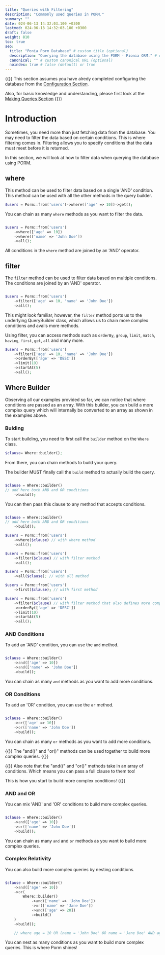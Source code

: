 ```yaml
---
title: "Queries with Filtering"
description: "Commonly used queries in PORM."
summary: ""
date: 024-06-13 14:32:03.100 +0300
lastmod: 024-06-13 14:32:03.100 +0300
draft: false
weight: 810
toc: true
seo:
  title: "Ponia Porm Database" # custom title (optional)
  description: "Querying the database using the PORM - Pionia ORM." # custom description (recommended)
  canonical: "" # custom canonical URL (optional)
  noindex: true # false (default) or true
---
```


{{<callout context="tip"  icon="outline/pencil">}}
This section assumes you have alredy completed configuring the database from the [Configuration Section](/documentation/database/configuration-getting-started).

Also, for basic knowledge and understanding, please first look at the [Making Queries Section](/documentation/database/making-queries)
{{</callout>}}

# Introduction

Sometimes, you need more than just fetching data from the database. You may need to filter the data based on certain conditions. This is where filtering comes in. Filtering allows you to specify conditions that the data must meet before it is returned.

In this section, we will look at how to filter data when querying the database using PORM.

## where

This method can be used to filter data based on a single 'AND' condition. This method can be used with all the other methods in the query builder.

```php
$users = Porm::from('users')->where(['age' => 10])->get();
```

You can chain as many `where` methods as you want to filter the data.

```php

$users = Porm::from('users')
    ->where(['age' => 10])
    ->where(['name' => 'John Doe'])
    ->all();

```

All conditions in the `where` method are joined by an 'AND' operator.

## filter

The `filter` method can be used to filter data based on multiple conditions. The conditions are joined by an 'AND' operator.

```php

$users = Porm::from('users')
    ->filter(['age' => 10, 'name' => 'John Doe'])
    ->all();

```

This might look familiar, however, the `filter` method ports us to the underlying QueryBuilder class, which allows us to chain more complex conditions and avails more methods.

Using filter, you can access methods such as `orderBy`, `group`, `limit`, `match`, `having`, `first`, `get`, `all` and many more.

```php
$users = Porm::from('users')
    ->filter(['age' => 10, 'name' => 'John Doe'])
    ->orderBy(['age' => 'DESC'])
    ->limit(10)
    ->startAt(5)
    ->all();
```

## Where Builder

Observing all our examples provided so far, we can notice that where conditions are passed as an array. With this builder, you can build a more complex query which will internally be converted to an array as shown in the examples above.

### Bulding

To start building, you need to first call the `builder` method on the `Where` class.

```php
$clause= Where::builder();
```

From there, you can chain methods to build your query.

The builder MUST finally call the `build` method to actually build the query.

```php

$clause = Where::builder()
// add here both AND and OR conditions
    ->build();
```

You can then pass this clause to any method that accepts conditions.

```php

$clause = Where::builder()
// add here both AND and OR conditions
    ->build();

$users = Porm::from('users')
    ->where($clause) // with where method
    ->all();

$users = Porm::from('users')
    ->filter($clause) // with filter method
    ->all();

$users = Porm::from('users')
    ->all($clause); // with all method

$users = Porm::from('users')
    ->first($clause); // with first method

$users = Porm::from('users')
    ->filter($clause) // with filter method that also defines more complex queries
    ->orderBy(['age' => 'DESC'])
    ->limit(10)
    ->startAt(5)
    ->all();
```

### AND Conditions

To add an 'AND' condition, you can use the `and` method.

```php

$clause = Where::builder()
    ->and(['age' => 10])
    ->and(['name' => 'John Doe'])
    ->build();
```

You can chain as many `and` methods as you want to add more conditions.

### OR Conditions

To add an 'OR' condition, you can use the `or` method.

```php

$clause = Where::builder()
    ->or(['age' => 10])
    ->or(['name' => 'John Doe'])
    ->build();
```

You can chain as many `or` methods as you want to add more conditions.

{{<callout context="tip"  icon="outline/pencil">}}
The "and()" and "or()" methods can be used together to build more complex queries.
{{</callout>}}

{{<callout context="tip"  icon="outline/pencil">}}
Also note that the "and()" and "or()" methods take in an array of conditions. Which means you can pass a full clause to them too!

This is how you start to build more complex conditions!
{{</callout>}}

### AND and OR

You can mix 'AND' and 'OR' conditions to build more complex queries.

```php

$clause = Where::builder()
    ->and(['age' => 10])
    ->or(['name' => 'John Doe'])
    ->build();
```

You can chain as many `and` and `or` methods as you want to build more complex queries.

### Complex Relativity

You can also build more complex queries by nesting conditions.

```php

$clause = Where::builder()
    ->and(['age' => 10])
    ->or(
        Where::builder()
            ->and(['name' => 'John Doe'])
            ->or(['name' => 'Jane Doe'])
            ->and(['age' => 20])
            ->build()
    )
    ->build();

    // where age = 10 OR (name = 'John Doe' OR name = 'Jane Doe' AND age = 20)
```

You can nest as many conditions as you want to build more complex queries. This is where Porm shines!
